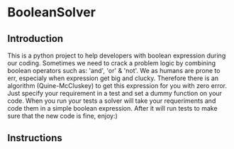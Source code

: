 # BooleanSolver

## Introduction

This is a python project to help developers with boolean expression during our coding. Sometimes we need to crack a problem logic by combining boolean operators such as: 'and', 'or' & 'not'. We as humans are prone to err, especialy when expression get big and clucky. Therefore there is an algorithm (Quine-McCluskey) to get this expression for you with zero error. Just specify your requirement in a test and set a dummy function on your code. When you run your tests a solver will take your requeriments and code them in a simple boolean expression. After it will run tests to make sure that the new code is fine, enjoy:)

## Instructions


